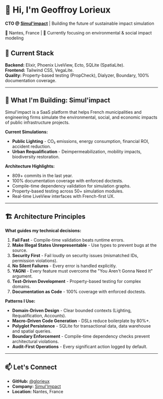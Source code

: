 # 👋 Hi, I'm Geoffroy Lorieux

**CTO @ [Simul'impact](https://simul-impact.fr)** | Building the future of sustainable impact simulation

📍 Nantes, France | 🍵 Currently focusing on environmental & social impact modeling

## 🚀 Current Stack

**Backend:** Elixir, Phoenix LiveView, Ecto, SQLite (SpatiaLite).  
**Frontend:** Tailwind CSS, VegaLite.  
**Quality:** Property-based testing (PropCheck), Dialyzer, Boundary, 100% documentation coverage.

---

## 🎯 What I'm Building: Simul'impact

Simul'impact is a SaaS platform that helps French municipalities and engineering firms simulate the environmental, social, and economic impacts of public infrastructure projects.

**Current Simulations:**
- **Public Lighting** - CO₂ emissions, energy consumption, financial ROI, accident reduction.
- **Urban Requalification** - Deimpermeabilization, mobility impacts, biodiversity restoration.

**Architecture Highlights:**
- 809+ commits in the last year.
- 100% documentation coverage with enforced doctests.
- Compile-time dependency validation for simulation graphs.
- Property-based testing across 50+ simulation modules.
- Real-time LiveView interfaces with French-first UX.

---

## 🏗️ Architecture Principles

**What guides my technical decisions:**

1. **Fail Fast** - Compile-time validation beats runtime errors.
2. **Make Illegal States Unrepresentable** - Use types to prevent bugs at the source.
3. **Security First** - Fail loudly on security issues (mismatched IDs, permission violations).
4. **No Silent Failures** - Every error is handled explicitly.
5. **YAGNI** - Every feature must overcome the "You Aren't Gonna Need It" argument.
6. **Test-Driven Development** - Property-based testing for complex domains.
7. **Documentation as Code** - 100% coverage with enforced doctests.

**Patterns I Use:**
- **Domain-Driven Design** - Clear bounded contexts (Lighting, Requalification, Accounts).
- **Macro-Driven Code Generation** - DSLs reduce boilerplate by 80%+.
- **Polyglot Persistence** - SQLite for transactional data, data warehouse and spatial queries.
- **Boundary Enforcement** - Compile-time dependency checks prevent architectural violations.
- **Audit-First Operations** - Every significant action logged by default.

---

## 📫 Let's Connect

- **GitHub:** [@glorieux](https://github.com/glorieux)
- **Company:** [Simul'Impact](https://simul-impact.fr)
- **Location:** Nantes, France
